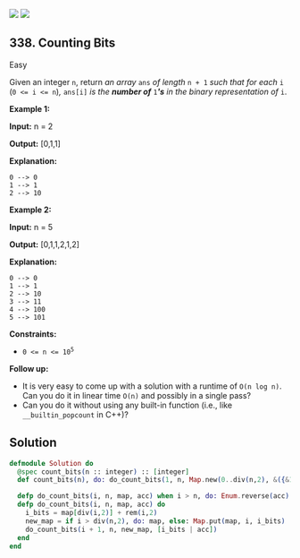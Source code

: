 [![](https://img.shields.io/github/stars/javadev/LeetCode-in-All?label=Stars&style=flat-square)](https://github.com/javadev/LeetCode-in-All)
[![](https://img.shields.io/github/forks/javadev/LeetCode-in-All?label=Fork%20me%20on%20GitHub%20&style=flat-square)](https://github.com/javadev/LeetCode-in-All/fork)

## 338\. Counting Bits

Easy

Given an integer `n`, return _an array_ `ans` _of length_ `n + 1` _such that for each_ `i` (`0 <= i <= n`)_,_ `ans[i]` _is the **number of**_ `1`_**'s** in the binary representation of_ `i`.

**Example 1:**

**Input:** n = 2

**Output:** [0,1,1]

**Explanation:**

    0 --> 0
    1 --> 1
    2 --> 10 

**Example 2:**

**Input:** n = 5

**Output:** [0,1,1,2,1,2]

**Explanation:**

    0 --> 0
    1 --> 1
    2 --> 10
    3 --> 11
    4 --> 100
    5 --> 101 

**Constraints:**

*   <code>0 <= n <= 10<sup>5</sup></code>

**Follow up:**

*   It is very easy to come up with a solution with a runtime of `O(n log n)`. Can you do it in linear time `O(n)` and possibly in a single pass?
*   Can you do it without using any built-in function (i.e., like `__builtin_popcount` in C++)?

## Solution

```elixir
defmodule Solution do
  @spec count_bits(n :: integer) :: [integer]
  def count_bits(n), do: do_count_bits(1, n, Map.new(0..div(n,2), &({&1,0})), [0])

  defp do_count_bits(i, n, map, acc) when i > n, do: Enum.reverse(acc)
  defp do_count_bits(i, n, map, acc) do
    i_bits = map[div(i,2)] + rem(i,2)
    new_map = if i > div(n,2), do: map, else: Map.put(map, i, i_bits)
    do_count_bits(i + 1, n, new_map, [i_bits | acc])
  end
end
```